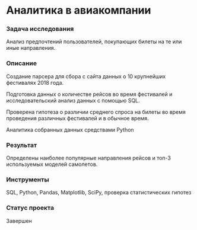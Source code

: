 # Аналитика в авиакомпании

### Задача исследования
Анализ предпочтений пользователей, покупающих билеты на те или иные направления.  

### Описание
Создание парсера для сбора с сайта данных о 10 крупнейших фестивалях 2018 года.

Подготовка данных о количестве рейсов во время фестивалей и исследовательский анализ данных с помощью SQL.

Проверена гипотеза о различии среднего спроса на билеты во время проведения различных фестивалей и в обычное время.

Аналитика собранных данных средствами Python
 

 
### Результат
Определены наиболее популярные направления рейсов и топ-3 используемых моделей самолетов.


### Инструменты
SQL, Python, Pandas, Matplotlib, SciPy, проверка статистических гипотез

### Статус проекта

Завершен
